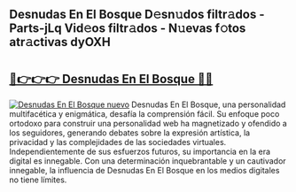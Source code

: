 ## Desnudas En El Bosque D𝚎sn𝚞dos filtr𝚊dos - Parts-jLq Vid𝚎os filtr𝚊dos - N𝚞evas f𝚘tos atr𝚊ctivas dyOXH

# <h2><a href="http://mbbtj9.tromn.icu/?c=Desnudas+En+El+Bosque">🔗👉👉👉 Desnudas En El Bosque 🔗🔗</a></h2>

[![Desnudas En El Bosque nuevo](https://i.imgur.com/pEAQMta.gif)](http://mbbtj9.tromn.icu/?c=Desnudas+En+El+Bosque)
Desnudas En El Bosque, una personalidad multifacética y enigmática, desafía la comprensión fácil. Su enfoque poco ortodoxo para construir una personalidad web ha magnetizado y ofendido a los seguidores, generando debates sobre la expresión artística, la privacidad y las complejidades de las sociedades virtuales. Independientemente de sus esfuerzos futuros, su importancia en la era digital es innegable. Con una determinación inquebrantable y un cautivador innegable, la influencia de Desnudas En El Bosque en los medios digitales no tiene límites.
